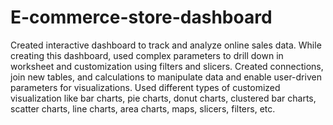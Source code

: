 # E-commerce-store-dashboard
Created interactive dashboard to track and analyze online sales data. While creating this dashboard, used complex parameters to drill down in worksheet and customization using filters and slicers. Created connections, join new tables, and calculations to manipulate data and enable user-driven parameters for visualizations. Used different types of customized visualization like bar charts, pie charts, donut charts, clustered bar charts, scatter charts, line charts, area charts, maps, slicers, filters, etc.
